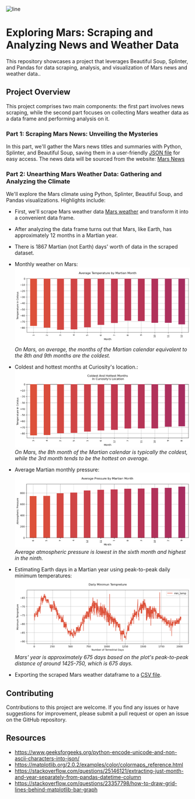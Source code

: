 ![line](https://media.cnn.com/api/v1/images/stellar/prod/230614113409-curiosity-marker-band-valley.jpg?c=original&q=w_1280,c_fill)
# Exploring Mars: Scraping and Analyzing News and Weather Data
This repository showcases a project that leverages Beautiful Soup, Splinter, and Pandas for data scraping, analysis, and visualization of Mars news and weather data..


## Project Overview

This project comprises two main components: the first part involves news scraping, while the second part focuses on collecting Mars weather data as a data frame and performing analysis on it.

### Part 1: Scraping Mars News: Unveiling the Mysteries

In this part, we'll gather the Mars news titles and summaries with Python, Splinter, and Beautiful Soup, saving them in a user-friendly  [JSON file](https://github.com/MahsaBakhtiari/data_scraping_challenge/blob/main/Resources/news.json) for easy access. 
The news data will be sourced from the website: [Mars News](https://website-name.com)


### Part 2: Unearthing Mars Weather Data: Gathering and Analyzing the Climate

We'll explore the Mars climate using Python, Splinter, Beautiful Soup, and Pandas visualizations. Highlights include:

- First, we'll scrape Mars weather data [Mars weather](https://static.bc-edx.com/data/web/mars_facts/temperature.html) and transform it into a convenient data frame.

- After analyzing the data frame turns out that Mars, like Earth, has approximately 12 months in a Martian year.

- There is 1867 Martian (not Earth) days' worth of data in the scraped dataset.
  

- Monthly weather on Mars: 
![line1](https://github.com/MahsaBakhtiari/data_scraping_challenge/blob/main/Resources/bar-plot1.png)
*On Mars, on average, the months of the Martian calendar equivalent to the 8th and 9th months are the coldest.*

- Coldest and hottest months at Curiosity's location.:
![line2](https://github.com/MahsaBakhtiari/data_scraping_challenge/blob/main/Resources/bar-plot2.png)
*On Mars, the 8th month of the Martian calendar is typically the coldest, while the 3rd month tends to be the hottest on average.*

- Average Martian monthly pressure:
![line3](https://github.com/MahsaBakhtiari/data_scraping_challenge/blob/main/Resources/bar-plot3.png)
*Average atmospheric pressure is lowest in the sixth month and highest in the ninth.*

- Estimating Earth days in a Martian year using peak-to-peak daily minimum temperatures:
![line3](https://github.com/MahsaBakhtiari/data_scraping_challenge/blob/main/Resources/line-plot.png)
*Mars' year is approximately 675 days based on the plot's peak-to-peak distance of around 1425-750, which is 675 days.*

- Exporting the scraped Mars weather dataframe to a [CSV file](https://github.com/MahsaBakhtiari/data_scraping_challenge/blob/main/Resources/data.csv).

## Contributing

Contributions to this project are welcome. If you find any issues or have suggestions for improvement, please submit a pull  request or open an issue on the GitHub repository.

## Resources

- https://www.geeksforgeeks.org/python-encode-unicode-and-non-ascii-characters-into-json/
- https://matplotlib.org/2.0.2/examples/color/colormaps_reference.html
- https://stackoverflow.com/questions/25146121/extracting-just-month-and-year-separately-from-pandas-datetime-column
- https://stackoverflow.com/questions/23357798/how-to-draw-grid-lines-behind-matplotlib-bar-graph
